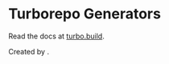 # Turborepo Generators

Read the docs at [turbo.build](https://turbo.build/repo/docs).

Created by .

